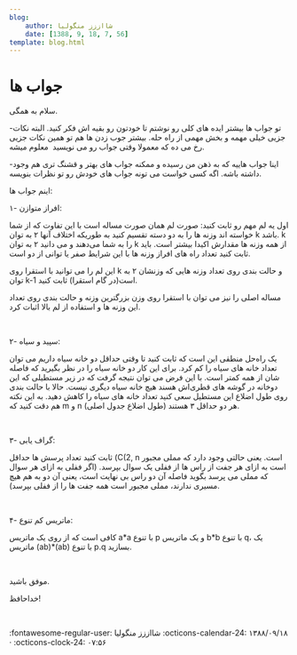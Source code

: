 ```yaml
---
blog:
    author: شااززز منگولیا
    date: [1388, 9, 18, 7, 56]
template: blog.html
---
```

# جواب ها

<div class="cnt">
سلام به همگی.<p>-تو جواب ها بیشتر ایده های کلی رو نوشتم تا خودتون رو بقیه اش فکر کنید. البته نکات جزیی خیلی مهمه و بخش مهمی از راه حله. بیشتر جوب زدن ها هم تو همین نکات جزیی رخ می ده که معمولا وقتی جواب رو می نویسید  معلوم میشه.</p>
<p>-اینا جواب هاییه که به ذهن من رسیده و ممکنه جواب های بهتر و قشنگ تری هم وجود داشته باشه. اگه کسی خواست می تونه جواب های خودش رو تو نظرات بنویسه.</p>
<p>اینم جواب ها:</p>
<p>۱- افراز متوازن:</p>
<p>اول یه لم مهم رو ثابت کنید: صورت لم همان صورت مساله است با این تفاوت که از شما خواسته اند وزنه ها را به دو دسته تقسیم کنید به طوریکه اختلاف آنها ۲ به توان k باشد. k را به شما می‌دهند و می دانید ۲ به توان k از همه وزنه ها مقدارش اکیدا بیشتر است. باید ثابت کنید تعداد راه های افراز وزنه ها با این شرایط صفر یا توانی از دو است.</p>
<p>این لم را می توانید با استقرا روی k و حالت بندی روی تعداد وزنه هایی که وزنشان ۲ به توان k-1 است(در گام استقرا) ثابت کنید.</p>
<p>مساله اصلی را نیز می توان با استقرا روی وزن بزرگترین وزنه و حالت بندی روی تعداد این وزنه ها و استفاده از لم بالا اثبات کرد.</p>
<p><br/></p>
<p>۲- سپید و سیاه:</p>
<p>یک راه‌حل منطقی این است که ثابت کنید تا وقتی حداقل دو خانه سیاه داریم می توان تعداد خانه های سیاه را کم کرد. برای این کار دو خانه سیاه را در نظر بگیرید که فاصله شان از همه کمتر است. با این فرض می توان نتیجه گرفت که در زیر مستطیلی که این دوخانه در گوشه های قطری‌اش هسند هیچ خانه سیاه دیگری نیست. حالا با حالت بندی روی طول اضلاع این مستطیل سعی کنید تعداد خانه های سیاه را کاهش دهید. به این نکته هم دقت کنید که m و n (طول اضلاع جدول اصلی) هر دو حداقل ۳ هستند.</p>
<p><br/></p>
<p>۳- گراف یابی:</p>
<p>ثابت کنید تعداد پرسش ها حداقل (C(2, n است. یعنی حالتی وجود دارد که مملی مجبور است به ازای هر جفت از راس ها از ففلی یک سوال بپرسد. (اگر ففلی به ازای هر سوال که مملی می پرسد بگوید فاصله آن دو راس بی نهایت است، یعنی آن دو به هم هیچ مسیری ندارند، مملی مجبور است همه جفت ها را از ففلی بپرسد).</p>
<p><br/></p>
<p>۴- ماتریس کم تنوع:</p>
<p>کافی است که از روی یک ماتریس a*a با تنوع p و یک ماتریس b*b با تنوع q، یک ماتریس (ab)*(ab) با تنوع p.q بسازید.</p>
<p><br/></p>
<p>موفق باشید.</p>
<p>خداحافظ!</p>
<p><br/></p>
</div>

<div class="blog-info" markdown>
<span class="blog-author">
:fontawesome-regular-user: شااززز منگولیا
</span>
<span class="blog-date">
:octicons-calendar-24: ۱۳۸۸/۰۹/۱۸ · :octicons-clock-24: ۰۷:۵۶
</span>
</div>

